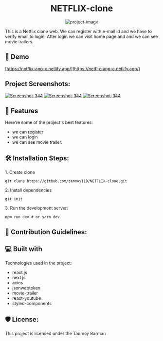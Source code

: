 <h1 align="center" id="title">NETFLIX-clone</h1>

<p align="center"><img src="https://socialify.git.ci/tanmoy119/NETFLIX-clone/image?description=1&amp;descriptionEditable=This%20is%20a%20Netflix%20clone%20web.%20We%20can%20register%20with%20e-mail%20id%20and%20we%20have%20to%20verify%20%20email%20to%20login.%20After%20login%20we%20can%20visit%20home%20page%20and%20and%20we%20can%20see%20movie%20trailers.&amp;font=Inter&amp;forks=1&amp;issues=1&amp;language=1&amp;name=1&amp;owner=1&amp;pattern=Floating%20Cogs&amp;pulls=1&amp;stargazers=1&amp;theme=Light" alt="project-image"></p>

<p id="description">This is a Netflix clone web. We can register with e-mail id and we have to verify email to login. After login we can visit home page and and we can see movie trailers.</p>

<h2>🚀 Demo</h2>

[https://netflix-app-c.netlify.app/](https://netflix-app-c.netlify.app/)

<h2>Project Screenshots:</h2>

<a href="https://ibb.co/j4pKbMv"><img src="https://i.ibb.co/YBj8dgw/Screenshot-342.png" alt="Screenshot-344" border="0"></a>
<a href="https://ibb.co/j4pKbMv"><img src="https://i.ibb.co/9pYQL1Y/Screenshot-343.png" alt="Screenshot-344" border="0"></a>
<a href="https://ibb.co/j4pKbMv"><img src="https://i.ibb.co/j4pKbMv/Screenshot-344.png" alt="Screenshot-344" border="0"></a>



  
  
<h2>🧐 Features</h2>

Here're some of the project's best features:

*   we can register
*   we can login
*   we can see movie trailer.

<h2>🛠️ Installation Steps:</h2>

<p>1. Create clone</p>

```
git clone https://github.com/tanmoy119/NETFLIX-clone.git
```

<p>2. Install dependencies</p>

```
git init 
```

<p>3. Run the development server:</p>

```
npm run dev # or yarn dev
```

<h2>🍰 Contribution Guidelines:</h2>

  
  
<h2>💻 Built with</h2>

Technologies used in the project:

*   react js
*   next js
*   axios
*   jsonwebtoken
*   movie-trailer
*   react-youtube
*   styled-components

<h2>🛡️ License:</h2>

This project is licensed under the Tanmoy Barman

